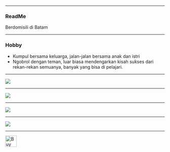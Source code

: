 * * *
### ReadMe
Berdomisili di Batam

* * *
### Hobby
- Kumpul bersama keluarga, jalan-jalan bersama anak dan istri
- Ngobrol dengan teman, luar biasa mendengarkan kisah sukses dari rekan-rekan semuanya, banyak yang bisa di pelajari.

* * *
![](https://github-profile-trophy.vercel.app/?username=Gand0r&theme=tokyonight)
* * *
![](https://github-profile-summary-cards.vercel.app/api/cards/profile-details?username=Gand0r&theme=tokyonight)
* * *
![](https://github-readme-stats.vercel.app/api/top-langs/?username=Gand0r&hide=javascript,css,scss,html&theme=tokyonight)
* * *
![](https://visitor-badge.glitch.me/badge?page_id=Gand0r.Gand0r&theme=tokyonight)
* * *
<a href='https://ko-fi.com/M4M3AGKQC' target='_blank'><img height='36' style='border:0px;height:36px;' src='https://cdn.ko-fi.com/cdn/kofi1.png?v=3' border='0' alt='Buy Me a Coffee at ko-fi.com' /></a>
